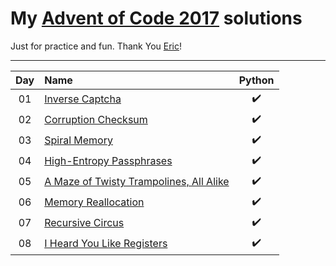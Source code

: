 # My [Advent of Code 2017](http://adventofcode.com/2017) solutions
Just for practice and fun. Thank You [Eric](http://was.tl/)!

---

| Day     | Name                                                    | Python                 |
|:-------:|:--------------------------------------------------------|:----------------------:|
| 01      | [Inverse Captcha][day01]                                | :heavy_check_mark:     |
| 02      | [Corruption Checksum][day02]                            | :heavy_check_mark:     |
| 03      | [Spiral Memory][day03]                                  | :heavy_check_mark:     |
| 04      | [High-Entropy Passphrases][day04]                       | :heavy_check_mark:     |
| 05      | [A Maze of Twisty Trampolines, All Alike][day05]        | :heavy_check_mark:     |
| 06      | [Memory Reallocation][day06]                            | :heavy_check_mark:     |
| 07      | [Recursive Circus][day07]                               | :heavy_check_mark:     |
| 08      | [I Heard You Like Registers][day08]                     | :heavy_check_mark:     |

[day01]: https://adventofcode.com/2017/day/1
[day02]: https://adventofcode.com/2017/day/2
[day03]: https://adventofcode.com/2017/day/3
[day04]: https://adventofcode.com/2017/day/4
[day05]: https://adventofcode.com/2017/day/5
[day06]: https://adventofcode.com/2017/day/6
[day07]: https://adventofcode.com/2017/day/7
[day08]: https://adventofcode.com/2017/day/8